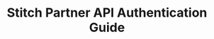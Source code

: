 ---
# -------------------------- #
#          PAGE INFO         #
# -------------------------- #

title: Stitch Partner API Authentication Guide
doc-type: "tutorial"
content-type: "connect-guide"
content-id: "partner-authentication"
layout: general
sidebar: on-page

permalink: /stitch-connect/guides/stitch-partner-authentication-guide
icon: lock
order: 1

toc: false
summary: false
feedback: false

summary: "As an API client, you'll need to obtain an API access token before you can make API requests on behalf of a user's Stitch client account. In this guide, we'll cover the available methods for obtaining an access token and authenticating to the API."
## This is used only on the /stitch-connect/guides page.
description: "Learn about the API authentication methods available to Stitch Partners."


# -------------------------- #
#   RELATED SIDEBAR LINKS    #
# -------------------------- #

related:
  - title: "Authentication reference"
    link: "{{ site.data.connect.api.authentication | prepend: link.connect.api | prepend: site.baseurl }}"

  - title: "Connect API reference"
    link: "{{ link.connect.api | prepend: site.baseurl }}"

  - title: "Connect guides"
    link: "{{ link.connect.guides.category | prepend: site.baseurl }}"


# -------------------------- #
#         GUIDE INTRO        #
# -------------------------- #

intro: |
  {% include misc/data-files.html %}

  {% capture applicable-to-notice %}
  **Note**: This guide is applicable only to Stitch partners, or API clients. If you aren't a Stitch partner - meaning you only want to use the API to manage your own Stitch account(s) - refer to the [Authentication reference]({{ site.data.connect.api.authentication | prepend: link.connect.api | prepend: site.baseurl }}).
  {% endcapture %}
  {% include note.html type="single-line" content=applicable-to-notice %}

  Stitch authenticates API requests using an API access token. {{ page.summary }}

  For more info about API access tokens, refer to the [API reference]({{ site.data.connect.api.authentication | prepend: link.connect.api | prepend: site.baseurl }}).

  {% for section in page.sections %}
  - [{{ section.title }}](#{{ section.anchor }})
  {% endfor %}

# -------------------------- #
#     GUIDE REQUIREMENTS     #
# -------------------------- #

requirements:
  - item: |
      **Stitch partner credentials.** To use the Stitch API as a partner, complete [this form]({{ site.data.connect.api.interest-form }}){:target="new"}. Once approved, you'll receive the credentials required to authenticate requests made from your API client.


# -------------------------- #
#         GUIDE STEPS        #
# -------------------------- #

sections:
  - title: "Generate tokens for a new Stitch account with the API"
    anchor: "generate-tokens-new-account"
    content: |
      This approach will create a new Stitch client account using the API. When a new Stitch client account is successfully created, the response will include an access token, which you can use to authenticate API calls to other endpoints:

      {% for subsection in section.subsections %}
      - [{{ subsection.title }}](#{{ subsection.anchor }})
      {% endfor %}

    subsections:
      - title: "Step 1: Create a Stitch account and generate a token"
        anchor: "create-stitch-account-generate-token"
        content: |
          Using your API client credentials, create a new Stitch client account using the [Create Account endpoint]({{ site.data.connect.core-objects.accounts.create.anchor | prepend: link.connect.api | prepend: site.baseurl }}).

          In the body of the request, include your `partner_id` and `partner_secret`, along with [the other properties required to create a Stitch client account]({{ site.data.connect.core-objects.accounts.object | prepend: link.connect.api | prepend: site.baseurl }}):

          ```json
          curl -X {{ site.data.connect.core-objects.accounts.create.method | upcase }} {{ site.data.connect.core-objects.accounts.create.name | prepend: site.data.connect.api.base-url | flatify | strip_newlines }}
               -H 'Content-Type: application/json'
               -d "{
                    "partner_id": "<YOUR_PARTNER_ID>",
                    "partner_secret": "<YOUR_PARTNER_SECRET>",
                    "first_name": "<USER'S_FIRST_NAME>",
                    "last_name": "<USER'S_LAST_NAME>",
                    "company": "<USER'S_COMPANY>",
                    "email": "<USER'S_EMAIL>@<DOMAIN>"
                  }"
          ```

          The account that will be created will be owned and managed by the user provided in the Create Account request. This user can then log into the Stitch web interface, receive emails from Stitch, etc.

          When successful, this endpoint returns a status of `200 OK` and an access token:

          ```json
          {
            "access_token":"<ACCESS_TOKEN>"
          }
          ```

          Your application should store the `access_token` somewhere secure, as the access token will be used to make calls to the API.

      - title: "Step 2: Authenticate your API requests"
        anchor: "authenticate-your-api-requests"
        content: |
          {% capture authenticate-calls %}
          Lastly, use the `access_token` in the header of your API requests to authenticate to the API:

          ```json
          curl {{ site.data.connect.api.core-objects.sources.list.method | upcase }} {{ site.data.connect.api.core-objects.sources.list.name | prepend: site.data.connect.api.base-url | flatify }}
               -H 'Authorization: Bearer <ACCESS_TOKEN>'
          ```
          {% endcapture %}

          {{ authenticate-calls | flatify }}

  - title: "Generate tokens and authenticate using OAuth2"
    anchor: "generate-tokens-existing-account"
    content: |
      If you prefer to use OAuth, or to connect to a user's existing Stitch client account, you can also use this approach:

      {% for subsection in section.subsections %}
      - [{{ subsection.title }}](#{{ subsection.anchor }})
      {% endfor %}

    subsections:
      - title: "Step 1: Send the user to Stitch from your application"
        anchor: "send-user-to-stitch"
        content: |
          To initiate the authorization flow, the user will click a link to Stitch that includes your application's API client ID. This is the `partner_id` you obtained when you registered your application. For example:

          ```shell
          https://app.stitchdata.com/oauth/authorization?client_id={PARTNER_ID}
          ```

          While only your `partner_id` is required, the URL may also include the following parameters:

          {% assign auth = site.connect-files | where:"content-type","api-url-parms" %}

          <table class="attribute-list">
          {% for item in auth %}
          {% for parameter in item.parameters %}
          <tr>
          <td class="attribute-name">
          <strong>{{ parameter.name }}</strong>
          <br>

          {% case parameter.required %}
          {% when true %}
          <font color="#cc3399">REQUIRED</font>
          {% else %}
          OPTIONAL
          {% endcase %}

          </td>

          <td class="description">
          {{ parameter.description | flatify | markdownify }}
          </td>

          </tr>
          {% endfor %}
          {% endfor %}
          </table>

      - title: "Step 2: Get the user's consent"
        anchor: "get-users-consent"
        content: |
          If the user isn't already signed into their Stitch client account, they will be prompted to do so or create a new account, if need be.

          Once signed in, the user will be shown a screen explaining that your application has requested access to their Stitch account. They will be prompted to accept or reject this request.

      - title: "Step 3: Callback to your application"
        anchor: "callback-to-your-application"
        content: |
          When the user accepts or denies the request, they will be redirected to the callback URL (`redirect_uri`) you provided when you registered your application with Stitch.

          If the user denies the request, Stitch will include error details:

          ```shell
          https://yourapplication.com/callback?error=access_denied
          ```

          If the user accepts the request, the callback will include a temporary authorization code to be used in the next step:

          ```shell
          https://yourapplication.com/callback?code=<STITCH_AUTHORIZATION_CODE>
          ```

          **Note**: Each temporary authorization code can only be used once and expires five minutes after creation.

      - title: "Step 4: Exchange tokens"
        anchor: "exchange-tokens"
        content: |
          Lastly, when your application receives the user's request to the callback URL, it should make a request to the Stitch OAuth endpoint to exchange the temporary authorization code for a permanent access token:

          ```json
          curl {{ site.data.connect.api.base-url }}/oauth/token 
               -d client_secret=<CLIENT_SECRET>
               -d code=<STITCH_AUTHORIZATION_CODE>
               -d grant_type=authorization_code
          ```

          If successful, Stitch will respond with the following:

          ```json
          {
            "token_type": "bearer",
            "access_token": <ACCESS_TOKEN>,
            "stitch_account_id": <STITCH_ACCOUNT_ID>
          }
          ```

          Your application should store the `access_token` and `stitch_account_id` somewhere secure, as these credentials will be used to make calls to the API.

      - title: "Step 5: Authenticate your API requests"
        anchor: "authenticate-api-calls"
        content: |
          {{ authenticate-calls | flatify }}

  - title: "Next steps"
    anchor: "next-steps"
    content: |
      To learn more about the Stitch API, refer to the [API reference]({{ link.connect.api | prepend: site.baseurl }}).
---